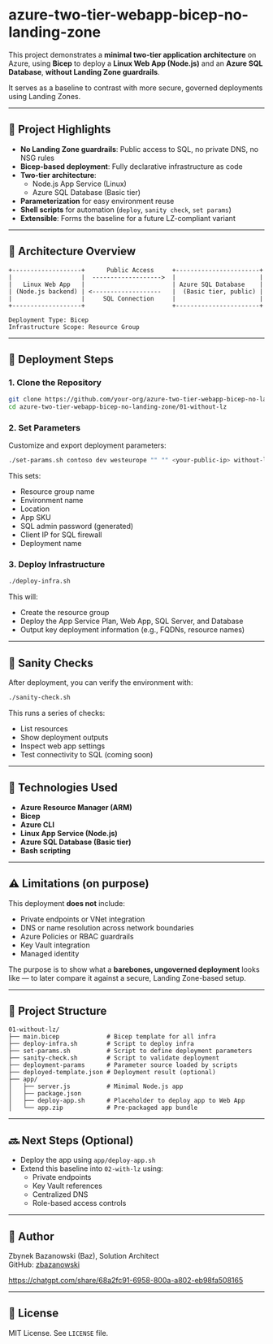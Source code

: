 
# azure-two-tier-webapp-bicep-no-landing-zone

This project demonstrates a **minimal two-tier application architecture** on Azure, using **Bicep** to deploy a **Linux Web App (Node.js)** and an **Azure SQL Database**, **without Landing Zone guardrails**.

It serves as a baseline to contrast with more secure, governed deployments using Landing Zones.

---

## 📌 Project Highlights

- **No Landing Zone guardrails**: Public access to SQL, no private DNS, no NSG rules
- **Bicep-based deployment**: Fully declarative infrastructure as code
- **Two-tier architecture**: 
  - Node.js App Service (Linux)
  - Azure SQL Database (Basic tier)
- **Parameterization** for easy environment reuse
- **Shell scripts** for automation (`deploy`, `sanity check`, `set params`)
- **Extensible**: Forms the baseline for a future LZ-compliant variant

---

## 📐 Architecture Overview

```text
+-------------------+      Public Access     +-----------------------+
|                   |  ------------------->  |                       |
|   Linux Web App   |                        | Azure SQL Database    |
| (Node.js backend) | <-------------------   |  (Basic tier, public) |
|                   |     SQL Connection     |                       |
+-------------------+                        +-----------------------+

Deployment Type: Bicep
Infrastructure Scope: Resource Group
```

---

## 🚀 Deployment Steps

### 1. Clone the Repository

```bash
git clone https://github.com/your-org/azure-two-tier-webapp-bicep-no-landing-zone.git
cd azure-two-tier-webapp-bicep-no-landing-zone/01-without-lz
```

### 2. Set Parameters

Customize and export deployment parameters:

```bash
./set-params.sh contoso dev westeurope "" "" <your-public-ip> without-lz
```

This sets:
- Resource group name
- Environment name
- Location
- App SKU
- SQL admin password (generated)
- Client IP for SQL firewall
- Deployment name

### 3. Deploy Infrastructure

```bash
./deploy-infra.sh
```

This will:
- Create the resource group
- Deploy the App Service Plan, Web App, SQL Server, and Database
- Output key deployment information (e.g., FQDNs, resource names)

---

## 🧪 Sanity Checks

After deployment, you can verify the environment with:

```bash
./sanity-check.sh
```

This runs a series of checks:
- List resources
- Show deployment outputs
- Inspect web app settings
- Test connectivity to SQL (coming soon)

---

## 🧰 Technologies Used

- **Azure Resource Manager (ARM)**
- **Bicep**
- **Azure CLI**
- **Linux App Service (Node.js)**
- **Azure SQL Database (Basic tier)**
- **Bash scripting**

---

## ⚠️ Limitations (on purpose)

This deployment **does not** include:
- Private endpoints or VNet integration
- DNS or name resolution across network boundaries
- Azure Policies or RBAC guardrails
- Key Vault integration
- Managed identity

The purpose is to show what a **barebones, ungoverned deployment** looks like — to later compare it against a secure, Landing Zone-based setup.

---

## 📂 Project Structure

```text
01-without-lz/
├── main.bicep             # Bicep template for all infra
├── deploy-infra.sh        # Script to deploy infra
├── set-params.sh          # Script to define deployment parameters
├── sanity-check.sh        # Script to validate deployment
├── deployment-params      # Parameter source loaded by scripts
├── deployed-template.json # Deployment result (optional)
├── app/
│   ├── server.js          # Minimal Node.js app
│   ├── package.json
│   ├── deploy-app.sh      # Placeholder to deploy app to Web App
│   └── app.zip            # Pre-packaged app bundle
```

---

## 🔜 Next Steps (Optional)

- Deploy the app using `app/deploy-app.sh`
- Extend this baseline into `02-with-lz` using:
  - Private endpoints
  - Key Vault references
  - Centralized DNS
  - Role-based access controls

---

## 👤 Author

Zbynek Bazanowski (Baz), Solution Architect  
GitHub: [zbazanowski](https://github.com/zbazanowski)

https://chatgpt.com/share/68a2fc91-6958-800a-a802-eb98fa508165

---

## 📄 License

MIT License. See `LICENSE` file.
